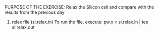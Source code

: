 PURPOSE OF THE EXERCISE:
Relax the Silicon cell and compare with the results from the previous day

1. relax file (si.relax.in)
To run the file, execute:
pw.x < si.relax.in | tee si.relax.out

